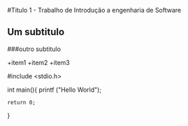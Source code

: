 #Titulo 1 - Trabalho de Introdução a engenharia de Software

## Um subtitulo

###outro subtitulo

+item1
+item2
+item3

#include <stdio.h>

int main(){
	printf ("Hello World");
	
	return 0;
}